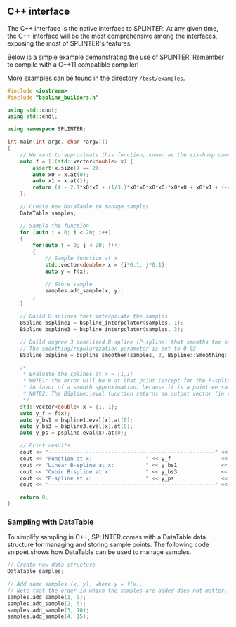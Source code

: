 ## C++ interface
The C++ interface is the native interface to SPLINTER. At any given time, the C++ interface will be the most comprehensive among the interfaces, exposing the most of SPLINTER's features.

Below is a simple example demonstrating the use of SPLINTER. Remember to compile with a C++11 compatible compiler!

More examples can be found in the directory `/test/examples`.

```c++
#include <iostream>
#include "bspline_builders.h"

using std::cout;
using std::endl;

using namespace SPLINTER;

int main(int argc, char *argv[])
{
    // We want to approximate this function, known as the six-hump camelback function
    auto f = [](std::vector<double> x) {
        assert(x.size() == 2);
        auto x0 = x.at(0);
        auto x1 = x.at(1);
        return (4 - 2.1*x0*x0 + (1/3.)*x0*x0*x0*x0)*x0*x0 + x0*x1 + (-4 + 4*x1*x1)*x1*x1;
    };

    // Create new DataTable to manage samples
    DataTable samples;

    // Sample the function
    for (auto i = 0; i < 20; i++)
    {
        for(auto j = 0; j < 20; j++)
        {
            // Sample function at x
            std::vector<double> x = {i*0.1, j*0.1};
            auto y = f(x);

            // Store sample
            samples.add_sample(x, y);
        }
    }

    // Build B-splines that interpolate the samples
    BSpline bspline1 = bspline_interpolator(samples, 1);
    BSpline bspline3 = bspline_interpolator(samples, 3);

    // Build degree 3 penalized B-spline (P-spline) that smooths the samples
    // The smoothing/regularization parameter is set to 0.03
    BSpline pspline = bspline_smoother(samples, 3, BSpline::Smoothing::PSPLINE, 0.03);

    /*
     * Evaluate the splines at x = (1,1)
     * NOTE1: the error will be 0 at that point (except for the P-spline, which may introduce an error
     * in favor of a smooth approximation) because it is a point we sampled at.
     * NOTE2: The BSpline::eval function returns an output vector (in this case of size 1)
     */
    std::vector<double> x = {1, 1};
    auto y_f = f(x);
    auto y_bs1 = bspline1.eval(x).at(0);
    auto y_bs3 = bspline3.eval(x).at(0);
    auto y_ps = pspline.eval(x).at(0);

    // Print results
    cout << "-----------------------------------------------------" << endl;
    cout << "Function at x:                 " << y_f                << endl;
    cout << "Linear B-spline at x:          " << y_bs1              << endl;
    cout << "Cubic B-spline at x:           " << y_bs3              << endl;
    cout << "P-spline at x:                 " << y_ps               << endl;
    cout << "-----------------------------------------------------" << endl;

    return 0;
}
```

### Sampling with DataTable
To simplify sampling in C++, SPLINTER comes with a DataTable data structure for managing and storing sample points. The following code snippet shows how DataTable can be used to manage samples. 
```c++
// Create new data structure
DataTable samples; 

// Add some samples (x, y), where y = f(x).
// Note that the order in which the samples are added does not matter.
samples.add_sample(1, 0);
samples.add_sample(2, 5);
samples.add_sample(3, 10);
samples.add_sample(4, 15);
```
